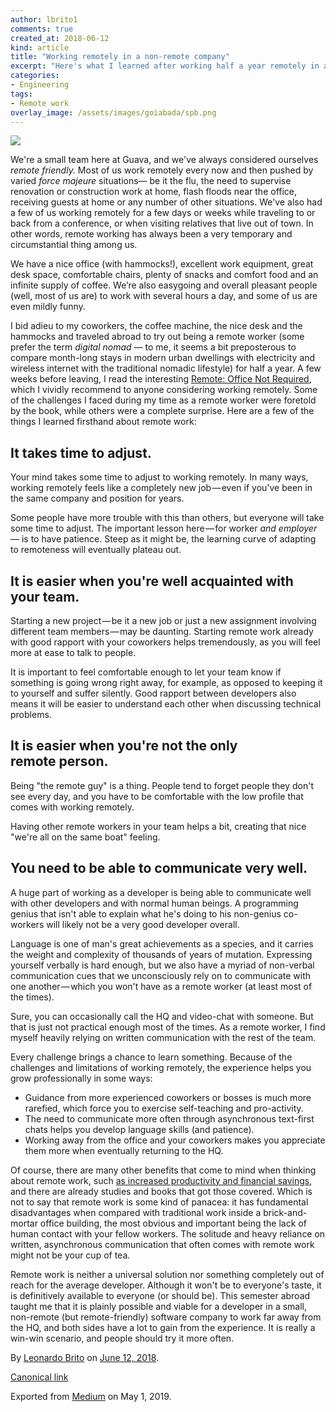 ```yaml
---
author: lbrito1
comments: true
created_at: 2018-06-12
kind: article
title: "Working remotely in a non-remote company"
excerpt: "Here's what I learned after working half a year remotely in a remote-friendly (but mostly non-remote) company."
categories:
- Engineering
tags:
- Remote work
overlay_image: /assets/images/goiabada/spb.png
---
```


![](https://cdn-images-1.medium.com/max/2560/1*mgVZOuAHmp9Ipm2asL0IQQ.png)

We're a small team here at Guava, and we've always considered ourselves _remote friendly._ Most of us work remotely every now and then pushed by varied _force majeure_ situations— be it the flu, the need to supervise renovation or construction work at home, flash floods near the office, receiving guests at home or any number of other situations. We've also had a few of us working remotely for a few days or weeks while traveling to or back from a conference, or when visiting relatives that live out of town. In other words, remote working has always been a very temporary and circumstantial thing among us.

We have a nice office (with hammocks!), excellent work equipment, great desk space, comfortable chairs, plenty of snacks and comfort food and an infinite supply of coffee. We’re also easygoing and overall pleasant people (well, most of us are) to work with several hours a day, and some of us are even mildly funny.

<!-- more -->

I bid adieu to my coworkers, the coffee machine, the nice desk and the hammocks and traveled abroad to try out being a remote worker (some prefer the term _digital nomad_ — to me, it seems a bit preposterous to compare month-long stays in modern urban dwellings with electricity and wireless internet with the traditional nomadic lifestyle) for half a year. A few weeks before leaving, I read the interesting [Remote: Office Not Required](https://basecamp.com/books/remote), which I vividly recommend to anyone considering working remotely. Some of the challenges I faced during my time as a remote worker were foretold by the book, while others were a complete surprise. Here are a few of the things I learned firsthand about remote work:

## It takes time to adjust.

Your mind takes some time to adjust to working remotely. In many ways, working remotely feels like a completely new job — even if you've been in the same company and position for years.

Some people have more trouble with this than others, but everyone will take some time to adjust. The important lesson here — for worker _and employer_ — is to have patience. Steep as it might be, the learning curve of adapting to remoteness will eventually plateau out.

## It is easier when you're well acquainted with your team.

Starting a new project — be it a new job or just a new assignment involving different team members — may be daunting. Starting remote work already with good rapport with your coworkers helps tremendously, as you will feel more at ease to talk to people.

It is important to feel comfortable enough to let your team know if something is going wrong right away, for example, as opposed to keeping it to yourself and suffer silently. Good rapport between developers also means it will be easier to understand each other when discussing technical problems.

## **It is easier when you're not the only remote person.**

Being "the remote guy" is a thing. People tend to forget people they don't see every day, and you have to be comfortable with the low profile that comes with working remotely.

Having other remote workers in your team helps a bit, creating that nice "we're all on the same boat" feeling.

## You need to be able to communicate very well.

A huge part of working as a developer is being able to communicate well with other developers and with normal human beings. A programming genius that isn't able to explain what he's doing to his non-genius co-workers will likely not be a very good developer overall.

Language is one of man's great achievements as a species, and it carries the weight and complexity of thousands of years of mutation. Expressing yourself verbally is hard enough, but we also have a myriad of non-verbal communication cues that we unconsciously rely on to communicate with one another — which you won't have as a remote worker (at least most of the times).

Sure, you can occasionally call the HQ and video-chat with someone. But that is just not practical enough most of the times. As a remote worker, I find myself heavily relying on written communication with the rest of the team.

Every challenge brings a chance to learn something. Because of the challenges and limitations of working remotely, the experience helps you grow professionally in some ways:

*   Guidance from more experienced coworkers or bosses is much more rarefied, which force you to exercise self-teaching and pro-activity.
*   The need to communicate more often through asynchronous text-first chats helps you develop language skills (and patience).
*   Working away from the office and your coworkers makes you appreciate them more when eventually returning to the HQ.

Of course, there are many other benefits that come to mind when thinking about remote work, such [as increased productivity and financial savings](https://www.thriveglobal.com/stories/30386-a-2-year-stanford-study-shows-the-astonishing-productivity-boost-of-working-from-home), and there are already studies and books that got those covered. Which is not to say that remote work is some kind of panacea: it has fundamental disadvantages when compared with traditional work inside a brick-and-mortar office building, the most obvious and important being the lack of human contact with your fellow workers. The solitude and heavy reliance on written, asynchronous communication that often comes with remote work might not be your cup of tea.

Remote work is neither a universal solution nor something completely out of reach for the average developer. Although it won't be to everyone's taste, it is definitively available to everyone (or should be). This semester abroad taught me that it is plainly possible and viable for a developer in a small, non-remote (but remote-friendly) software company to work far away from the HQ, and both sides have a lot to gain from the experience. It is really a win-win scenario, and people should try it more often.

By [Leonardo Brito](https://medium.com/@lbrito) on [June 12, 2018](https://medium.com/p/ce9e39645f85).

[Canonical link](https://medium.com/@lbrito/working-remotely-in-a-non-remote-company-ce9e39645f85)

Exported from [Medium](https://medium.com) on May 1, 2019.
